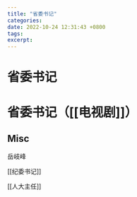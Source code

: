 ```yaml
---
title: "省委书记"
categories: 
date: 2022-10-24 12:31:43 +0800
tags: 
excerpt: 
---
```





# 省委书记






# 省委书记（[[电视剧]]）



## Misc

岳岐峰

[[纪委书记]]

[[人大主任]]
